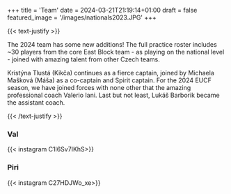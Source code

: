 +++
title = 'Team'
date = 2024-03-21T21:19:14+01:00
draft = false
featured_image = '/images/nationals2023.JPG'
+++

{{< text-justify >}}

The 2024 team has some new additions! The full practice roster includes ~30 players from the core East Block team - as playing on the national level - joined with amazing talent from other Czech teams.

Kristýna Tlustá (Kikča) continues as a fierce captain, joined by Michaela Mašková (Máša) as a co-captain and Spirit captain. For the 2024 EUCF season, we have joined forces with none other that the amazing professional coach Valerio Iani. Last but not least, Lukáš Barborik became the assistant coach.

{{< /text-justify >}}

### Val

{{< instagram C1l6Sv7IKhS>}}

### Piri

{{< instagram C27HDJWo_xe>}}
